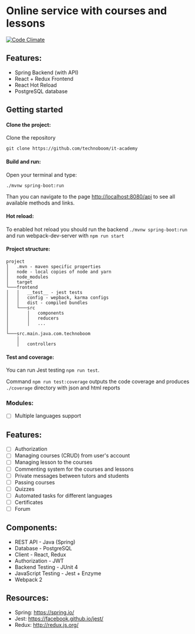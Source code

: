 # Online service with courses and lessons
[![Code Climate](https://codeclimate.com/github/technoboom/it-academy/badges/gpa.svg)](https://codeclimate.com/github/technoboom/it-academy)

## Features:
- Spring Backend (with API)
- React + Redux Frontend
- React Hot Reload
- PostgreSQL database

## Getting started
#### Clone the project:
Clone the repository
```
git clone https://github.com/technoboom/it-academy
```
#### Build and run:
Open your terminal and type:
```
./mvnw spring-boot:run
```
Than you can navigate to the page <a href="http://localhost:8080/api">http://localhost:8080/api</a> to see all
available methods and links.

#### Hot reload:
To enabled hot reload you should run the backend `./mvnw spring-boot:run`
and run webpack-dev-server with `npm run start`

#### Project structure:
```
project
│   .mvn - maven specific properties
│   node - local copies of node and yarn
│   node_modules
│   target
└───frontend
│   │   __test__ - jest tests
│   │   config - wepback, karma configs
│   │   dist - compiled bundles
│   └───src
│       │   components
│       │   reducers
│       │   ...
│
└───src.main.java.com.technoboom
    │
    │   controllers
```

#### Test and coverage:
You can run Jest testing ```npm run test```.

Command `npm run test:coverage` outputs the code coverage
and produces `./coverage` directory with json and html reports

### Modules:
- [ ] Multiple languages support


## Features:
- [ ] Authorization
- [ ] Managing courses (CRUD) from user's account
- [ ] Managing lesson to the courses
- [ ] Commenting system for the courses and lessons
- [ ] Private messages between tutors and students
- [ ] Passing courses
- [ ] Quizzes
- [ ] Automated tasks for different languages
- [ ] Certificates
- [ ] Forum

## Components:
- REST API - Java (Spring)
- Database - PostgreSQL
- Client - React, Redux
- Authorization - JWT
- Backend Testing - JUnit 4
- JavaScript Testing - Jest + Enzyme
- Webpack 2

## Resources:
- Spring: https://spring.io/
- Jest: https://facebook.github.io/jest/
- Redux: http://redux.js.org/